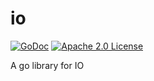 # io

[![GoDoc](https://godoc.org/github.com/shiyou0130011/io?status.svg)](https://pkg.go.dev/github.com/shiyou0130011/io) 
[![Apache 2.0 License](https://img.shields.io/badge/listence-apache%202.0-%23CB2533.svg)](http://www.apache.org/licenses/LICENSE-2.0)

A go library for IO
